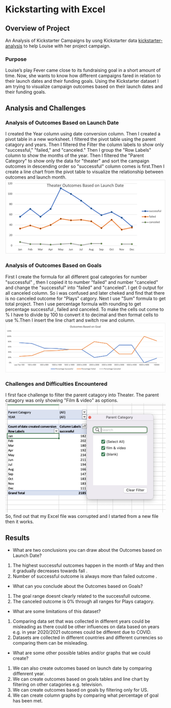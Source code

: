# Kickstarting with Excel

## Overview of Project
An Analysis of Kickstarter Campaigns by usng Kickstarter data [kickstarter-analysis](https://github.com/NishatSultana3538/kickstarter-analysis/blob/main/Kickstarter_Challenge%20.xlsx) to help Louise with her project campaign.

### Purpose
Louise’s play Fever came close to its fundraising goal in a short amount of time. Now, she wants to know how different campaigns fared in relation to their launch dates and their funding goals. Using the Kickstarter dataset I am trying to  visualize campaign outcomes based on their launch dates and their funding goals.

## Analysis and Challenges

### Analysis of Outcomes Based on Launch Date
I created the Year column using date conversion column. Then I created a pivot table in a new worksheet. I filtered the pivot table using the parent catagory and years. Then I filtered the Filter the column labels to show only "successful," "failed," and "canceled." Then I group the "Row Labels" column to show the months of the year. Then I filtered the "Parent Category" to show only the data for "theater" and sort  the campaign outcomes in descending order so "successful"  column comes is first.Then I create a line chart from the pivot table to visualize the relationship between outcomes and launch month.![image_name](https://github.com/NishatSultana3538/kickstarter-analysis/blob/main/Resources/Theater_Outcomes_vs_Launch.png)

### Analysis of Outcomes Based on Goals
First I create the formula for all different goal categories for number "successful" , then I copied it to number "failed" and number "canceled" and change the "successful" into "failed" and "canceled". I get 0 output for all canceled column. So i was confused and later cheked and find that there is no canceled outcome for "Plays" catgory. Next I  use "Sum" formula to get total project. Then I use percentage formula with rounding to get percentage successful , failed and canceled. To make the cells out come to % I have to divide by 100 to convert it to decimal and then format cells to use %.Then I insert the line chart and switch row and column.![image_name](https://github.com/NishatSultana3538/kickstarter-analysis/blob/main/Resources/Outcomes_vs_Goals.png)

### Challenges and Difficulties Encountered
I first face challenge to filter the parent catagory into Theater. The parent catagory was only showing "Film & video" as options. ![image-name](https://github.com/NishatSultana3538/kickstarter-analysis/blob/main/image/image%201.png)  So,  find out that my Excel file was corrupted and I started from a new file then it works. 

## Results

* What are two conclusions you can draw about the Outcomes based on Launch Date?

1. The highest successful outcomes happen in the month of May and then it gradually decreases towards fall .
2. Number of successful outcome is always more than failed outcome . 



* What can you conclude about the Outcomes based on Goals?

1. The goal range doesnt clearly related to the successfull outcome.
2. The canceled outcome is 0% through all ranges for Plays catagory.


* What are some limitations of this dataset?

1. Comparing data set that was collected in different years could be misleading as there could be other influences on data based on years e.g. in year 2020/2021 outcomes could be different due to COVID.
2. Datasets are collected in different countries and different currencies so comparing them can be misleading.

* What are some other possible tables and/or graphs that we could create?

1. We can also create outcomes based on launch date by comparing diffenrent year.
2. We can create outcomes based on goals tables and line chart by filtering on other catagories e.g. television.
3. We can create outcomes based on goals by filtering only for US.
4. We can create column graphs by comparing what percentage of goal has been met.
